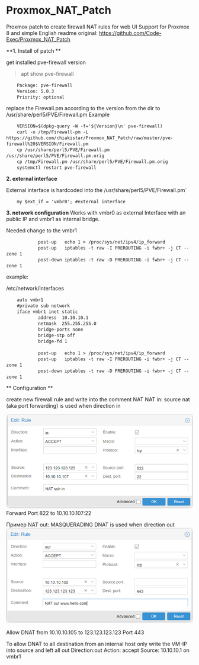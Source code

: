 # Proxmox_NAT_Patch
Proxmox patch to create firewall NAT rules for web UI
Support for Proxmox 8 and simple English readme
original: https://github.com/Code-Exec/Proxmox_NAT_Patch

**1. Install of patch **

get installed pve-firewall version
> apt show pve-firewall

        Package: pve-firewall
        Version: 5.0.3
        Priority: optional

replace the Firewall.pm according to the version from the dir to /usr/share/perl5/PVE/Firewall.pm
Example


        VERSION=$(dpkg-query -W -f='${Version}\n' pve-firewall)
        curl -o /tmp/Firewall-pm -L https://github.com/chiakistar/Proxmox_NAT_Patch/raw/master/pve-firewall%20$VERSION/Firewall.pm
        cp /usr/share/perl5/PVE/Firewall.pm /usr/share/perl5/PVE/Firewall.pm.orig
        cp /tmp/Firewall.pm /usr/share/perl5/PVE/Firewall.pm.orig
        systemctl restart pve-firewall


**2. external interface** 

External interface is hardcoded into the /usr/share/perl5/PVE/Firewall.pm`

        my $ext_if = 'vmbr0'; #external interface

**3. network configuration**
Works with vmbr0 as external Interface with an public IP and vmbr1 as internal bridge.

Needed change to the vmbr1

                post-up   echo 1 > /proc/sys/net/ipv4/ip_forward
                post-up   iptables -t raw -I PREROUTING -i fwbr+ -j CT --zone 1
                post-down iptables -t raw -D PREROUTING -i fwbr+ -j CT --zone 1
                
example:

 /etc/network/interfaces

        auto vmbr1
        #private sub network
        iface vmbr1 inet static
                address  10.10.10.1
                netmask  255.255.255.0
                bridge-ports none
                bridge-stp off
                bridge-fd 1

                post-up   echo 1 > /proc/sys/net/ipv4/ip_forward
                post-up   iptables -t raw -I PREROUTING -i fwbr+ -j CT --zone 1
                post-down iptables -t raw -D PREROUTING -i fwbr+ -j CT --zone 1
** Configuration **

create new firewall rule and write into the comment NAT
NAT in:
source nat (aka port forwarding)  is used when direction in

![Sample_NAT_in](https://github.com/Code-Exec/Proxmox_NAT_Patch/blob/master/img/Sample_NAT_in.PNG)
Forward Port 822 to 10.10.10.107:22

Пример NAT out:
MASQUERADING DNAT is used when direction out
![Sample_NAT_out](https://github.com/Code-Exec/Proxmox_NAT_Patch/blob/master/img/Sample_NAT_out.PNG)

Allow DNAT from 10.10.10.105 to 123.123.123.123 Port 443

To allow DNAT to all destination from an internal host only write the VM-IP into source and left all out
Direction:out
Action: accept
Source: 10.10.10.1 on vmbr1
